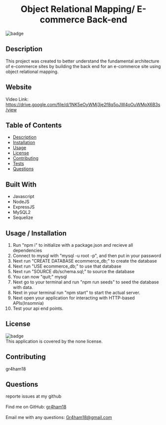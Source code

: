 
<h1 align="center"> Object Relational Mapping/ E-commerce Back-end </h1>
  
![badge](https://img.shields.io/badge/license-none-brightgreen)<br />

## Description
 This project was created to better understand the fundamental architecture of e-commerce sites by building the back end for an e-commerce site using object relational mapping.

## Website
Video Link: https://drive.google.com/file/d/1NK5eOyWMj3je2f8q5oJW4oOuWMpX6B3s/view

## Table of Contents
- [Description](#description)
- [Installation](#installation)
- [Usage](#usage)
- [License](#license)
- [Contributing](#contributing)
- [Tests](#tests)
- [Questions](#questions)

## Built With
* Javascript
* NodeJS
* ExpressJS
* MySQL2
* Sequelize

## Usage / Installation
1. Run "npm i" to initialize with a package.json and recieve all dependencies
2. Connect to mysql with "mysql -u root -p", and then put in your password
3. Next run "CREATE DATABASE ecommerce_db;" to create the database
4. Next run "USE ecommerce_db;" to use that database
5. Next run "SOURCE db/schema.sql;" to source the database
6. You can now "quit;" mysql
7. Next go to your terminal and run "npm run seeds" to seed the database with data.
8. Next in your terminal run "npm start" to start the actual server.
9. Next open your application for interacting with HTTP-based APIs(Insomnia)
10. Test your api end points.


## License
![badge](https://img.shields.io/badge/license-none-brightgreen)
<br />
This application is covered by the none license. 

## Contributing
 gr4ham18



## Questions
 reporte issues at my github<br />
<br />
Find me on GitHub: [gr4ham18](https://github.com/gr4ham18)<br />
<br />
 Email me with any questions: Gr4ham18@gmail.com<br /><br />


    